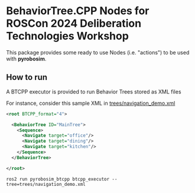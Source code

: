# BehaviorTree.CPP Nodes for ROSCon 2024 Deliberation Technologies Workshop

This package provides some ready to use Nodes (i.e. "actions") to be used with **pyrobosim**.

## How to run

A BTCPP executor is provided to run Behavior Trees stored as XML files

For instance, consider this sample XML in [trees/navigation_demo.xml](pyrobosim_btcpp/trees/navigation_demo.xml)

```xml
<root BTCPP_format="4">

  <BehaviorTree ID="MainTree">
    <Sequence>
      <Navigate target="office"/>
      <Navigate target="dining"/>
      <Navigate target="kitchen"/>
    </Sequence>
  </BehaviorTree>

</root>
```

```
ros2 run pyrobosim_btcpp btcpp_executor --tree=trees/navigation_demo.xml
```
